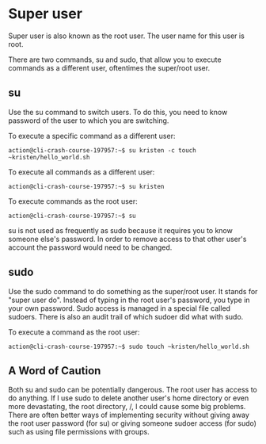 # Super user

Super user is also known as the root user. The user name for this user is root.

There are two commands, su and sudo, that allow you to execute commands as a different user, oftentimes the super/root user.

## su

Use the su command to switch users. To do this, you need to know password of the user to which you are switching.

To execute a specific command as a different user:
```
action@cli-crash-course-197957:~$ su kristen -c touch ~kristen/hello_world.sh
```

To execute all commands as a different user:
```
action@cli-crash-course-197957:~$ su kristen
```

To execute commands as the root user:
```
action@cli-crash-course-197957:~$ su
```

su is not used as frequently as sudo because it requires you to know someone else's password. In order to remove access to that other user's account the password would need to be changed.

## sudo

Use the sudo command to do something as the super/root user. It stands for "super user do". Instead of typing in the root user's password, you type in your own password. Sudo access is managed in a special file called sudoers. There is also an audit trail of which sudoer did what with sudo.

To execute a command as the root user:
```
action@cli-crash-course-197957:~$ sudo touch ~kristen/hello_world.sh
```

## A Word of Caution

Both su and sudo can be potentially dangerous. The root user has access to do anything. If I use sudo to delete another user's home directory or even more devastating, the root directory, /, I could cause some big problems. There are often better ways of implementing security without giving away the root user password (for su) or giving someone sudoer access (for sudo) such as using file permissions with groups.